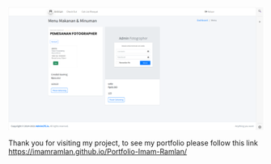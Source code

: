 ![alt text](https://github.com/ImamRamlan/antrian-makanan/blob/main/dist/antrian_makanan.png?raw=true)

Thank you for visiting my project, to see my portfolio please follow this link
https://imamramlan.github.io/Portfolio-Imam-Ramlan/

